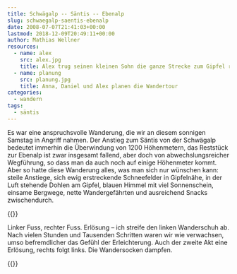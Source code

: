 ```yaml
---
title: Schwägalp -- Säntis -- Ebenalp
slug: schwaegalp-saentis-ebenalp
date: 2008-07-07T21:41:03+00:00
lastmod: 2018-12-09T20:49:11+00:00
author: Mathias Wellner
resources:
  - name: alex
    src: alex.jpg
    title: Alex trug seinen kleinen Sohn die ganze Strecke zum Gipfel rauf
  - name: planung
    src: planung.jpg
    title: Anna, Daniel und Alex planen die Wandertour
categories:
  - wandern
tags:
  - säntis
---
```

Es war eine anspruchsvolle Wanderung, die wir an diesem sonnigen Samstag in Angriff nahmen. Der Anstieg zum Säntis von der Schwägalp bedeutet immerhin die Überwindung von 1200 Höhenmetern, das Reststück zur Ebenalp ist zwar insgesamt fallend, aber doch von abwechslungsreicher Wegführung, so dass man da auch noch auf einige Höhenmeter kommt. Aber so hatte diese Wanderung alles, was man sich nur wünschen kann: steile Anstiege, sich ewig erstreckende Schneefelder in Gipfelnähe, in der Luft stehende Dohlen am Gipfel, blauen Himmel mit viel Sonnenschein, einsame Bergwege, nette Wandergefährten und ausreichend Snacks zwischendurch.
<!--more-->

{{<responsive-image name="planung">}}

Linker Fuss, rechter Fuss. Erlösung &ndash; ich streife den linken Wanderschuh ab. Nach vielen Stunden und Tausenden Schritten waren wir wie verwachsen, umso befremdlicher das Gefühl der Erleichterung. Auch der zweite Akt eine Erlösung, rechts folgt links. Die Wandersocken dampfen.

{{<responsive-image name="alex">}}